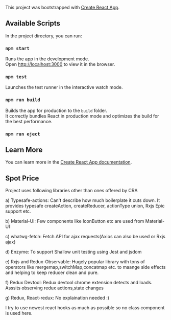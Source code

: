 This project was bootstrapped with [Create React App](https://github.com/facebook/create-react-app).

## Available Scripts
In the project directory, you can run:

### `npm start`
Runs the app in the development mode.<br />
Open [http://localhost:3000](http://localhost:3000) to view it in the browser.

### `npm test`
Launches the test runner in the interactive watch mode.<br />

### `npm run build`
Builds the app for production to the `build` folder.<br />
It correctly bundles React in production mode and optimizes the build for the best performance.

### `npm run eject`

## Learn More

You can learn more in the [Create React App documentation](https://facebook.github.io/create-react-app/docs/getting-started).

## Spot Price
Project uses following libraries other than ones offered by CRA

a) Typesafe-actions:
   Can't describe how much boilerplate it cuts down. It provides typesafe 
   createAction, createReducer, actionType union, Rxjs Epic support etc.

b) Material-UI:
   Few components like IconButton etc are used from Material-UI

c) whatwg-fetch:
   Fetch API for ajax requests(Axios can also be used or Rxjs ajax)

d) Enzyme:
   To support Shallow unit testing using Jest and jsdom
   

e) Rxjs and Redux-Observable:
   Hugely popular library with tons of operators like mergemap,switchMap,concatmap etc. to maange 
   side effects and helping to keep reducer clean and pure.
   
f) Redux Devtool:
   Redux devtool chrome extension detects and loads. Asssits observing redux actions,state changes
   
g) Redux, React-redux:
   No explaination needed :)
   
I try to use newest react hooks as much as possible so no class component is used here.   
   
   



